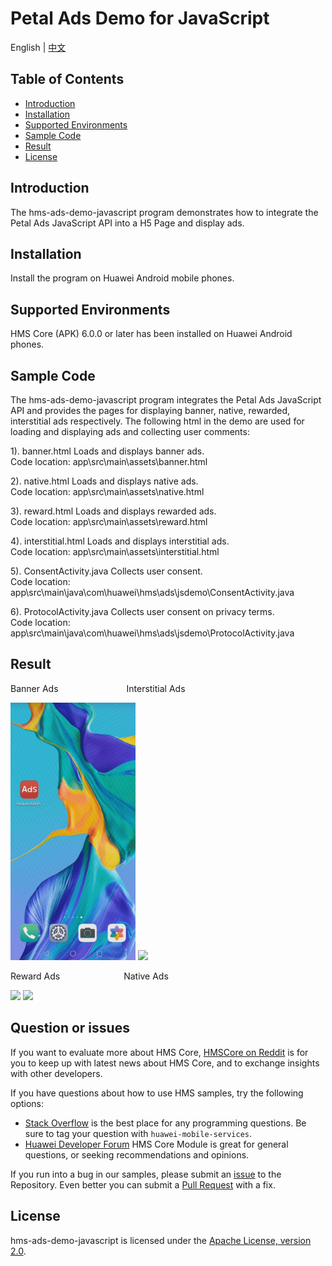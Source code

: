 # Petal Ads Demo for JavaScript
English | [中文](README_ZH.md)
## Table of Contents

 * [Introduction](#introduction)
 * [Installation](#installation)
 * [Supported Environments](#supported-environments)
 * [Sample Code](#sample-code)
 * [Result](#result)
 * [License](#license)


## Introduction
The hms-ads-demo-javascript program demonstrates how to integrate the Petal Ads JavaScript API into a H5 Page and display ads.

## Installation
Install the program on Huawei Android mobile phones.

## Supported Environments
HMS Core (APK) 6.0.0 or later has been installed on Huawei Android phones.

## Sample Code
The hms-ads-demo-javascript program integrates the Petal Ads JavaScript API and provides the pages for displaying banner, native, rewarded, interstitial ads respectively.
The following html in the demo are used for loading and displaying ads and collecting user comments:

1). banner.html
Loads and displays banner ads.
<br>Code location: app\src\main\assets\banner.html</br>
    
2). native.html
Loads and displays native ads.
<br>Code location: app\src\main\assets\native.html</br>
    
3). reward.html
Loads and displays rewarded ads.
<br>Code location: app\src\main\assets\reward.html</br>
	
4). interstitial.html
Loads and displays interstitial ads.
<br>Code location: app\src\main\assets\interstitial.html</br>

5). ConsentActivity.java
Collects user consent.
<br>Code location: app\src\main\java\com\huawei\hms\ads\jsdemo\ConsentActivity.java</br>    

6). ProtocolActivity.java
Collects user consent on privacy terms.
<br>Code location: app\src\main\java\com\huawei\hms\ads\jsdemo\ProtocolActivity.java</br>

## Result
Banner Ads&emsp;&emsp;&emsp;&emsp;&emsp;&emsp;&emsp;&ensp; Interstitial Ads 

 <img src=result/Banner.gif width=200>  <img src=result/Interstitial.gif width=200>  

Reward Ads&emsp;&emsp;&emsp;&emsp;&emsp;&emsp;&emsp; Native Ads

<img src=result/Reward.gif width=200>    <img src=result/Native.gif width=200> 

## Question or issues
If you want to evaluate more about HMS Core,
[HMSCore on Reddit](https://www.reddit.com/r/HuaweiDevelopers/) is for you to keep up with latest news about HMS Core, and to exchange insights with other developers.

If you have questions about how to use HMS samples, try the following options:
- [Stack Overflow](https://stackoverflow.com/questions/tagged/huawei-mobile-services) is the best place for any programming questions. Be sure to tag your question with 
`huawei-mobile-services`.
- [Huawei Developer Forum](https://forums.developer.huawei.com/forumPortal/en/home?fid=0101187876626530001) HMS Core Module is great for general questions, or seeking recommendations and opinions.

If you run into a bug in our samples, please submit an [issue](https://github.com/HMS-Core/hms-ads-demo-javascript/issues) to the Repository. Even better you can submit a [Pull Request](https://github.com/HMS-Core/hms-ads-demo-javascript/pulls) with a fix.

##  License
hms-ads-demo-javascript is licensed under the [Apache License, version 2.0](http://www.apache.org/licenses/LICENSE-2.0).
